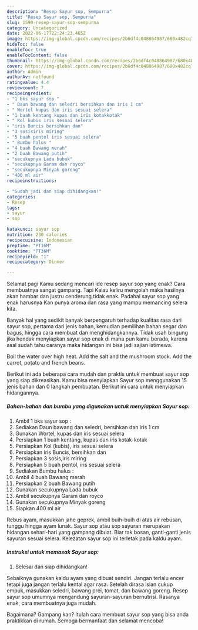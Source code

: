 ```yaml
---
description: "Resep Sayur sop, Sempurna"
title: "Resep Sayur sop, Sempurna"
slug: 1590-resep-sayur-sop-sempurna
category: Uncategorized
date: 2022-06-17T22:24:23.465Z
image: https://img-global.cpcdn.com/recipes/2b6df4c048864987/680x482cq70/sayur-sop-foto-resep-utama.jpg
hideToc: false
enableToc: true
enableTocContent: false
thumbnail: https://img-global.cpcdn.com/recipes/2b6df4c048864987/680x482cq70/sayur-sop-foto-resep-utama.jpg
cover: https://img-global.cpcdn.com/recipes/2b6df4c048864987/680x482cq70/sayur-sop-foto-resep-utama.jpg
author: Admin
authorAv: notfound
ratingvalue: 4.4
reviewcount: 7
recipeingredient:
- "1 bks sayur sop "
- " Daun bawang dan seledri bersihkan dan iris 1 cm"
- " Wortel kupas dan iris sesuai selera"
- "1 buah kentang kupas dan iris kotakkotak"
- " Kol kubis iris sesuai selera"
- "iris Buncis bersihkan dan"
- "3 sosisiris miring"
- "5 buah pentol iris sesuai selera"
- " Bumbu halus "
- "4 buah Bawang merah"
- "2 buah Bawang putih"
- "secukupnya Lada bubuk"
- "secukupnya Garam dan royco"
- "secukupnya Minyak goreng"
- "400 ml air"
recipeinstructions:

- "Sudah jadi dan siap dihidangkan!"
categories:
- Resep
tags:
- sayur
- sop

katakunci: sayur sop 
nutrition: 230 calories
recipecuisine: Indonesian
preptime: "PT16M"
cooktime: "PT36M"
recipeyield: "1"
recipecategory: Dinner

---
```



Selamat pagi Kamu sedang mencari ide resep sayur sop yang enak? Cara membuatnya sangat gampang. Tapi Kalau keliru mengolah maka hasilnya akan hambar dan justru cenderung tidak enak. Padahal sayur sop yang enak harusnya Kan punya aroma dan rasa yang mampu memancing selera kita.


Banyak hal yang sedikit banyak berpengaruh terhadap kualitas rasa dari sayur sop, pertama dari jenis bahan, kemudian pemilihan bahan segar dan bagus, hingga cara membuat dan menghidangkannya. Tidak usah bingung jika hendak menyiapkan sayur sop enak di mana pun kamu berada, karena asal sudah tahu caranya maka hidangan ini bisa jadi sajian istimewa.

Boil the water over high heat. Add the salt and the mushroom stock. Add the carrot, potato and french beans.


Berikut ini ada beberapa cara mudah dan praktis untuk membuat sayur sop yang siap dikreasikan. Kamu bisa menyiapkan Sayur sop menggunakan 15 jenis bahan dan 0 langkah pembuatan. Berikut ini cara untuk menyiapkan hidangannya.

<!--inarticleads1-->

##### Bahan-bahan dan bumbu yang digunakan untuk menyiapkan Sayur sop:

1. Ambil 1 bks sayur sop :
1. Sediakan  Daun bawang dan seledri, bersihkan dan iris 1 cm
1. Gunakan  Wortel, kupas dan iris sesuai selera
1. Persiapkan 1 buah kentang, kupas dan iris kotak-kotak
1. Persiapkan  Kol (kubis), iris sesuai selera
1. Persiapkan iris Buncis, bersihkan dan
1. Persiapkan 3 sosis,iris miring
1. Persiapkan 5 buah pentol, iris sesuai selera
1. Sediakan  Bumbu halus :
1. Ambil 4 buah Bawang merah
1. Persiapkan 2 buah Bawang putih
1. Gunakan secukupnya Lada bubuk
1. Ambil secukupnya Garam dan royco
1. Gunakan secukupnya Minyak goreng
1. Siapkan 400 ml air


Rebus ayam, masukkan jahe geprek, ambil buih-buih di atas air rebusan, tunggu hingga ayam lunak. Sayur sop atau sop sayuran merupakan hidangan sehari-hari yang gampang dibuat. Biar tak bosan, ganti-ganti jenis sayuran sesuai selera. Kelezatan sayur sop ini terletak pada kaldu ayam. 

<!--inarticleads2-->

##### Instruksi untuk memasak Sayur sop:


1. Selesai dan siap dihidangkan!

Sebaiknya gunakan kaldu ayam yang dibuat sendiri. Jangan terlalu encer tetapi juga jangan terlalu kental agar rasa. Setelah dirasa isian cukup empuk, masukkan seledri, bawang prei, tomat, dan bawang goreng. Resep sayur sop umumnya mengandung sayuran-sayuran bernutrisi. Rasanya enak, cara membuatnya juga mudah. 

Bagaimana? Gampang kan? Itulah cara membuat sayur sop yang bisa anda praktikkan di rumah. Semoga bermanfaat dan selamat mencoba!
